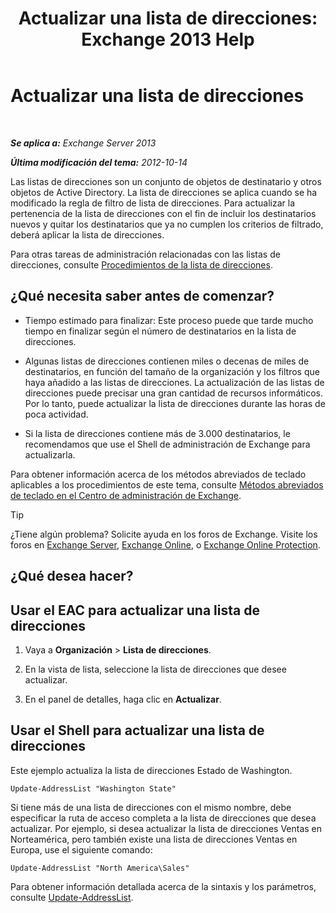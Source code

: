 ﻿---
title: 'Actualizar una lista de direcciones: Exchange 2013 Help'
TOCTitle: Actualizar una lista de direcciones
ms:assetid: 163e7099-cf14-4bb0-a84c-1401e9db670e
ms:mtpsurl: https://technet.microsoft.com/es-es/library/Aa996375(v=EXCHG.150)
ms:contentKeyID: 49895487
ms.date: 04/23/2018
mtps_version: v=EXCHG.150
f1_keywords:
- Microsoft.Exchange.Management.SnapIn.Esm.OrganizationConfiguration.Mailbox.UpdateAddressListWizardForm.ScheduleWizardPage
ms.translationtype: HT
---

# Actualizar una lista de direcciones

 

_**Se aplica a:** Exchange Server 2013_

_**Última modificación del tema:** 2012-10-14_

Las listas de direcciones son un conjunto de objetos de destinatario y otros objetos de Active Directory. La lista de direcciones se aplica cuando se ha modificado la regla de filtro de lista de direcciones. Para actualizar la pertenencia de la lista de direcciones con el fin de incluir los destinatarios nuevos y quitar los destinatarios que ya no cumplen los criterios de filtrado, deberá aplicar la lista de direcciones.

Para otras tareas de administración relacionadas con las listas de direcciones, consulte [Procedimientos de la lista de direcciones](address-list-procedures-exchange-2013-help.md).

## ¿Qué necesita saber antes de comenzar?

  - Tiempo estimado para finalizar: Este proceso puede que tarde mucho tiempo en finalizar según el número de destinatarios en la lista de direcciones.

  - Algunas listas de direcciones contienen miles o decenas de miles de destinatarios, en función del tamaño de la organización y los filtros que haya añadido a las listas de direcciones. La actualización de las listas de direcciones puede precisar una gran cantidad de recursos informáticos. Por lo tanto, puede actualizar la lista de direcciones durante las horas de poca actividad.

  - Si la lista de direcciones contiene más de 3.000 destinatarios, le recomendamos que use el Shell de administración de Exchange para actualizarla.

Para obtener información acerca de los métodos abreviados de teclado aplicables a los procedimientos de este tema, consulte [Métodos abreviados de teclado en el Centro de administración de Exchange](keyboard-shortcuts-in-the-exchange-admin-center-exchange-online-protection-help.md).


> [!TIP]
> ¿Tiene algún problema? Solicite ayuda en los foros de Exchange. Visite los foros en <A href="https://go.microsoft.com/fwlink/p/?linkid=60612">Exchange Server</A>, <A href="https://go.microsoft.com/fwlink/p/?linkid=267542">Exchange Online</A>, o <A href="https://go.microsoft.com/fwlink/p/?linkid=285351">Exchange Online Protection</A>.



## ¿Qué desea hacer?

## Usar el EAC para actualizar una lista de direcciones

1.  Vaya a **Organización** \> **Lista de direcciones**.

2.  En la vista de lista, seleccione la lista de direcciones que desee actualizar.

3.  En el panel de detalles, haga clic en **Actualizar**.

## Usar el Shell para actualizar una lista de direcciones

Este ejemplo actualiza la lista de direcciones Estado de Washington.

    Update-AddressList "Washington State"

Si tiene más de una lista de direcciones con el mismo nombre, debe especificar la ruta de acceso completa a la lista de direcciones que desea actualizar. Por ejemplo, si desea actualizar la lista de direcciones Ventas en Norteamérica, pero también existe una lista de direcciones Ventas en Europa, use el siguiente comando:

    Update-AddressList "North America\Sales"

Para obtener información detallada acerca de la sintaxis y los parámetros, consulte [Update-AddressList](https://technet.microsoft.com/es-es/library/aa997982\(v=exchg.150\)).

